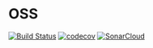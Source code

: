 # OSS
[![Build Status](https://travis-ci.com/giyeonYu/OSS.svg?branch=master)](https://travis-ci.com/giyeonYu/OSS)
[![codecov](https://codecov.io/gh/giyeonYu/OSS/branch/master/graph/badge.svg?token=5D19N2XADT)](https://codecov.io/gh/giyeonYu/OSS)
[![SonarCloud](https://sonarcloud.io/images/project_badges/sonarcloud-black.svg)](https://sonarcloud.io/dashboard?id=com.oss%3Amyapp)
